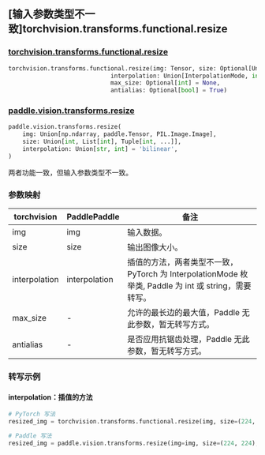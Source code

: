 ## [输入参数类型不一致]torchvision.transforms.functional.resize

### [torchvision.transforms.functional.resize](https://pytorch.org/vision/main/generated/torchvision.transforms.functional.resize.html)

```python
torchvision.transforms.functional.resize(img: Tensor, size: Optional[Union[int, Sequence[int]]],
                             interpolation: Union[InterpolationMode, int] = InterpolationMode.BILINEAR,
                             max_size: Optional[int] = None,
                             antialias: Optional[bool] = True)
```

### [paddle.vision.transforms.resize](https://www.paddlepaddle.org.cn/documentation/docs/zh/develop/api/paddle/vision/transforms/resize_cn.html)

```python
paddle.vision.transforms.resize(
    img: Union[np.ndarray, paddle.Tensor, PIL.Image.Image],
    size: Union[int, List[int], Tuple[int, ...]],
    interpolation: Union[str, int] = 'bilinear',
)
```

两者功能一致，但输入参数类型不一致。

### 参数映射

| torchvision | PaddlePaddle | 备注                                                         |
| ------------ | ------------ | ---------------- |
| img            | img              | 输入数据。         |
| size           | size             | 输出图像大小。         |
| interpolation  | interpolation    | 插值的方法，两者类型不一致，PyTorch 为 InterpolationMode 枚举类, Paddle 为 int 或 string，需要转写。         |
| max_size       | -                | 允许的最长边的最大值，Paddle 无此参数，暂无转写方式。                             |
| antialias      | -                | 是否应用抗锯齿处理，Paddle 无此参数，暂无转写方式。                             |


### 转写示例
#### interpolation：插值的方法

```python
# PyTorch 写法
resized_img = torchvision.transforms.functional.resize(img, size=(224, 224), interpolation=torchvision.transforms.InterpolationMode.BILINEAR)

# Paddle 写法
resized_img = paddle.vision.transforms.resize(img=img, size=(224, 224), interpolation='bilinear')
```
